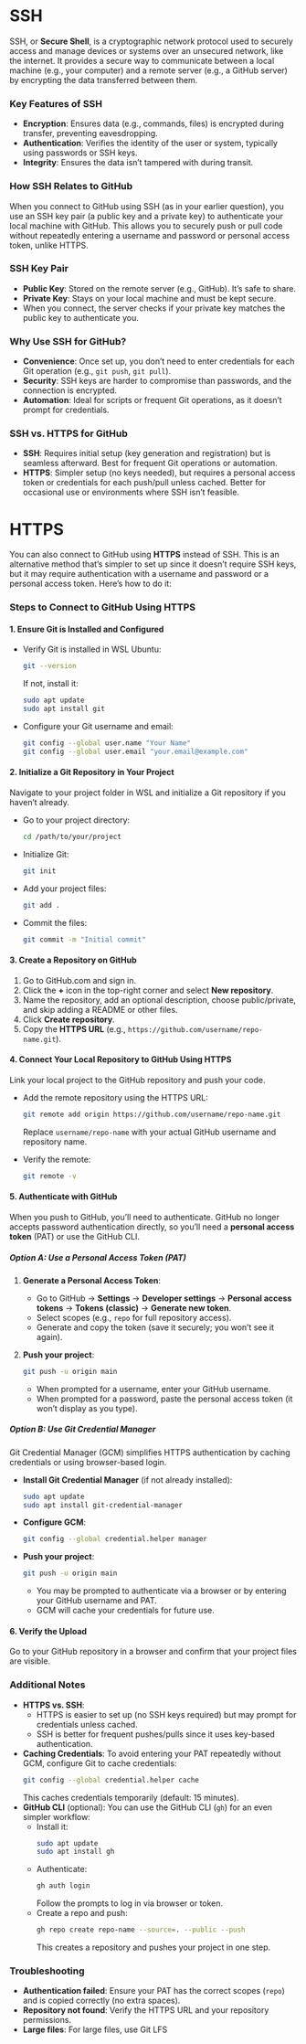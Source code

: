 # SSH
SSH, or **Secure Shell**, is a cryptographic network protocol used to securely access and manage devices or systems over an unsecured network, like the internet. It provides a secure way to communicate between a local machine (e.g., your computer) and a remote server (e.g., a GitHub server) by encrypting the data transferred between them.

### Key Features of SSH
- **Encryption**: Ensures data (e.g., commands, files) is encrypted during transfer, preventing eavesdropping.
- **Authentication**: Verifies the identity of the user or system, typically using passwords or SSH keys.
- **Integrity**: Ensures the data isn’t tampered with during transit.

### How SSH Relates to GitHub
When you connect to GitHub using SSH (as in your earlier question), you use an SSH key pair (a public key and a private key) to authenticate your local machine with GitHub. This allows you to securely push or pull code without repeatedly entering a username and password or personal access token, unlike HTTPS.

### SSH Key Pair
- **Public Key**: Stored on the remote server (e.g., GitHub). It’s safe to share.
- **Private Key**: Stays on your local machine and must be kept secure.
- When you connect, the server checks if your private key matches the public key to authenticate you.

### Why Use SSH for GitHub?
- **Convenience**: Once set up, you don’t need to enter credentials for each Git operation (e.g., `git push`, `git pull`).
- **Security**: SSH keys are harder to compromise than passwords, and the connection is encrypted.
- **Automation**: Ideal for scripts or frequent Git operations, as it doesn’t prompt for credentials.

### SSH vs. HTTPS for GitHub
- **SSH**: Requires initial setup (key generation and registration) but is seamless afterward. Best for frequent Git operations or automation.
- **HTTPS**: Simpler setup (no keys needed), but requires a personal access token or credentials for each push/pull unless cached. Better for occasional use or environments where SSH isn’t feasible.

# HTTPS
You can also connect to GitHub using **HTTPS** instead of SSH. This is an alternative method that’s simpler to set up since it doesn’t require SSH keys, but it may require authentication with a username and password or a personal access token. Here’s how to do it:

### Steps to Connect to GitHub Using HTTPS

#### 1. **Ensure Git is Installed and Configured**
- Verify Git is installed in WSL Ubuntu:
  ```bash
  git --version
  ```
  If not, install it:
  ```bash
  sudo apt update
  sudo apt install git
  ```

- Configure your Git username and email:
  ```bash
  git config --global user.name "Your Name"
  git config --global user.email "your.email@example.com"
  ```

#### 2. **Initialize a Git Repository in Your Project**
Navigate to your project folder in WSL and initialize a Git repository if you haven’t already.

- Go to your project directory:
  ```bash
  cd /path/to/your/project
  ```

- Initialize Git:
  ```bash
  git init
  ```

- Add your project files:
  ```bash
  git add .
  ```

- Commit the files:
  ```bash
  git commit -m "Initial commit"
  ```

#### 3. **Create a Repository on GitHub**
1. Go to GitHub.com and sign in.
2. Click the **+** icon in the top-right corner and select **New repository**.
3. Name the repository, add an optional description, choose public/private, and skip adding a README or other files.
4. Click **Create repository**.
5. Copy the **HTTPS URL** (e.g., `https://github.com/username/repo-name.git`).

#### 4. **Connect Your Local Repository to GitHub Using HTTPS**
Link your local project to the GitHub repository and push your code.

- Add the remote repository using the HTTPS URL:
  ```bash
  git remote add origin https://github.com/username/repo-name.git
  ```
  Replace `username/repo-name` with your actual GitHub username and repository name.

- Verify the remote:
  ```bash
  git remote -v
  ```

#### 5. **Authenticate with GitHub**
When you push to GitHub, you’ll need to authenticate. GitHub no longer accepts password authentication directly, so you’ll need a **personal access token** (PAT) or use the GitHub CLI.

##### Option A: Use a Personal Access Token (PAT)
1. **Generate a Personal Access Token**:
   - Go to GitHub → **Settings** → **Developer settings** → **Personal access tokens** → **Tokens (classic)** → **Generate new token**.
   - Select scopes (e.g., `repo` for full repository access).
   - Generate and copy the token (save it securely; you won’t see it again).

2. **Push your project**:
   ```bash
   git push -u origin main
   ```
   - When prompted for a username, enter your GitHub username.
   - When prompted for a password, paste the personal access token (it won’t display as you type).

##### Option B: Use Git Credential Manager
Git Credential Manager (GCM) simplifies HTTPS authentication by caching credentials or using browser-based login.

- **Install Git Credential Manager** (if not already installed):
  ```bash
  sudo apt update
  sudo apt install git-credential-manager
  ```

- **Configure GCM**:
  ```bash
  git config --global credential.helper manager
  ```

- **Push your project**:
  ```bash
  git push -u origin main
  ```
  - You may be prompted to authenticate via a browser or by entering your GitHub username and PAT.
  - GCM will cache your credentials for future use.

#### 6. **Verify the Upload**
Go to your GitHub repository in a browser and confirm that your project files are visible.

### Additional Notes
- **HTTPS vs. SSH**:
  - HTTPS is easier to set up (no SSH keys required) but may prompt for credentials unless cached.
  - SSH is better for frequent pushes/pulls since it uses key-based authentication.
- **Caching Credentials**:
  To avoid entering your PAT repeatedly without GCM, configure Git to cache credentials:
  ```bash
  git config --global credential.helper cache
  ```
  This caches credentials temporarily (default: 15 minutes).
- **GitHub CLI** (optional):
  You can use the GitHub CLI (`gh`) for an even simpler workflow:
  - Install it:
    ```bash
    sudo apt update
    sudo apt install gh
    ```
  - Authenticate:
    ```bash
    gh auth login
    ```
    Follow the prompts to log in via browser or token.
  - Create a repo and push:
    ```bash
    gh repo create repo-name --source=. --public --push
    ```
    This creates a repository and pushes your project in one step.

### Troubleshooting
- **Authentication failed**:
  Ensure your PAT has the correct scopes (`repo`) and is copied correctly (no extra spaces).
- **Repository not found**:
  Verify the HTTPS URL and your repository permissions.
- **Large files**:
  For large files, use Git LFS 



